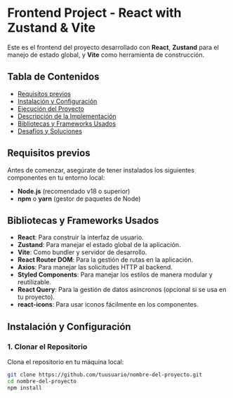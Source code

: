 # Frontend Project - React with Zustand & Vite

Este es el frontend del proyecto desarrollado con **React**, **Zustand** para el manejo de estado global, y **Vite** como herramienta de construcción.

## Tabla de Contenidos

- [Requisitos previos](#requisitos-previos)
- [Instalación y Configuración](#instalación-y-configuración)
- [Ejecución del Proyecto](#ejecución-del-proyecto)
- [Descripción de la Implementación](#descripción-de-la-implementación)
- [Bibliotecas y Frameworks Usados](#bibliotecas-y-frameworks-usados)
- [Desafíos y Soluciones](#desafíos-y-soluciones)

## Requisitos previos

Antes de comenzar, asegúrate de tener instalados los siguientes componentes en tu entorno local:

- **Node.js** (recomendado v18 o superior)
- **npm** o **yarn** (gestor de paquetes de Node)

## Bibliotecas y Frameworks Usados

- **React**: Para construir la interfaz de usuario.
- **Zustand**: Para manejar el estado global de la aplicación.
- **Vite**: Como bundler y servidor de desarrollo.
- **React Router DOM**: Para la gestión de rutas en la aplicación.
- **Axios**: Para manejar las solicitudes HTTP al backend.
- **Styled Components**: Para manejar los estilos de manera modular y reutilizable.
- **React Query**: Para la gestión de datos asíncronos (opcional si se usa en tu proyecto).
- **react-icons**: Para usar iconos fácilmente en los componentes.

## Instalación y Configuración

### 1. Clonar el Repositorio

Clona el repositorio en tu máquina local:

```bash
git clone https://github.com/tuusuario/nombre-del-proyecto.git
cd nombre-del-proyecto
npm install



